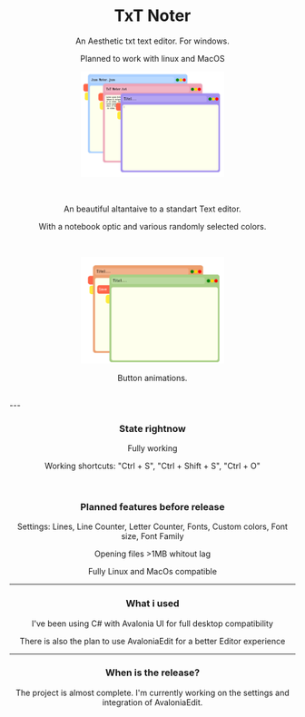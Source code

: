 <h1 align="center">TxT Noter</h1>
<p align="center">An Aesthetic txt text editor. For windows.</p>
<p align="center">Planned to work with linux and MacOS</p>

<p align="center"><img src="https://github.com/RichyLAW/TxT_Noter/blob/main/TxT_Noter_image1.png" width="50%"></p>
<br>
<p align="center">An beautiful altantaive to a standart Text editor.</p>
<p align="center">With a notebook optic and various randomly selected colors.</p>
<br>
<p align="center"><img src="https://github.com/RichyLAW/TxT_Noter/blob/main/TxT_Noter_image2.png" width="50%"></p>
<p align="center">Button animations.</p>
<br>
---
<h3 align="center">State rightnow</h3>
<p align="center">Fully working</p>
<p align="center">Working shortcuts: "Ctrl + S", "Ctrl + Shift + S", "Ctrl + O"</p>
<br>
<h3 align="center">Planned features before release</h3>
<p align="center">Settings: Lines, Line Counter, Letter Counter, Fonts, Custom colors, Font size, Font Family</p>
<p align="center">Opening files >1MB whitout lag</p>
<p align="center">Fully Linux and MacOs compatible</p>

---
<h3 align="center">What i used</h3>
<p align="center">I've been using C# with Avalonia UI for full desktop compatibility</p>
<p align="center">There is also the plan to use AvaloniaEdit for a better Editor experience</p>

---
<h3 align="center">When is the release?</h3>
<p align="center">The project is almost complete. I'm currently working on the settings and integration of AvaloniaEdit.</p>
